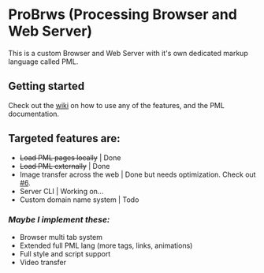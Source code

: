 # ProBrws (Processing Browser and Web Server)
This is a custom Browser and Web Server with it's own dedicated markup language called PML.

## Getting started
Check out the [wiki](https://github.com/plopez01/proBrws/wiki) on how to use any of the features, and the PML documentation.

## Targeted features are:
- ~~Load PML pages locally~~ | Done
- ~~Load PML externally~~ | Done
- Image transfer across the web | Done but needs optimization. Check out [#6](https://github.com/plopez01/proBrws/issues/6).
- Server CLI | Working on...
- Custom domain name system | Todo

### *Maybe I implement these:*
- Browser multi tab system
- Extended full PML lang (more tags, links, animations)
- Full style and script support
- Video transfer
